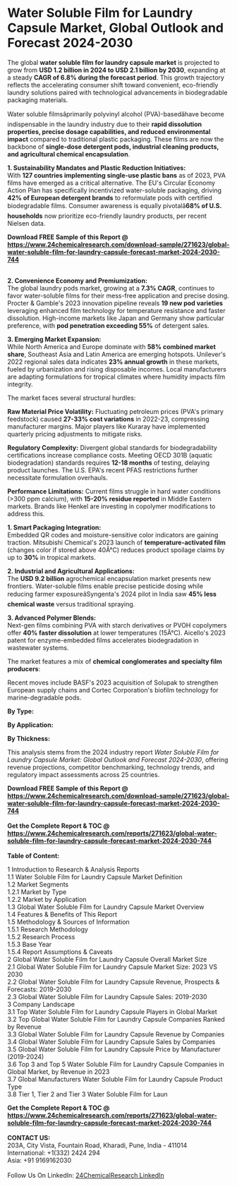 <h1>Water Soluble Film for Laundry Capsule Market, Global Outlook and Forecast 2024-2030</h1><p>The global <strong>water soluble film for laundry capsule market</strong> is projected to grow from <strong>USD 1.2 billion in 2024 to USD 2.1 billion by 2030</strong>, expanding at a steady <strong>CAGR of 6.8% during the forecast period</strong>. This growth trajectory reflects the accelerating consumer shift toward convenient, eco-friendly laundry solutions paired with technological advancements in biodegradable packaging materials.</p><p>Water soluble filmsâprimarily polyvinyl alcohol (PVA)-basedâhave become indispensable in the laundry industry due to their <strong>rapid dissolution properties, precise dosage capabilities, and reduced environmental impact</strong> compared to traditional plastic packaging. These films are now the backbone of <strong>single-dose detergent pods, industrial cleaning products, and agricultural chemical encapsulation</strong>.</p><p><strong>1. Sustainability Mandates and Plastic Reduction Initiatives:</strong><br>
With <strong>127 countries implementing single-use plastic bans</strong> as of 2023, PVA films have emerged as a critical alternative. The EU's Circular Economy Action Plan has specifically incentivized water-soluble packaging, driving <strong>42% of European detergent brands</strong> to reformulate pods with certified biodegradable films. Consumer awareness is equally pivotalâ<strong>68% of U.S. households</strong> now prioritize eco-friendly laundry products, per recent Nielsen data.</p><div><b>Download FREE Sample of this Report @ 
            <a href="https://www.24chemicalresearch.com/download-sample/271623/global-water-soluble-film-for-laundry-capsule-forecast-market-2024-2030-744">
            https://www.24chemicalresearch.com/download-sample/271623/global-water-soluble-film-for-laundry-capsule-forecast-market-2024-2030-744</a></b></div><br><p><strong>2. Convenience Economy and Premiumization:</strong><br>
The global laundry pods market, growing at a <strong>7.3% CAGR</strong>, continues to favor water-soluble films for their mess-free application and precise dosing. Procter &amp; Gamble's 2023 innovation pipeline reveals <strong>19 new pod varieties</strong> leveraging enhanced film technology for temperature resistance and faster dissolution. High-income markets like Japan and Germany show particular preference, with <strong>pod penetration exceeding 55%</strong> of detergent sales.</p><p><strong>3. Emerging Market Expansion:</strong><br>
While North America and Europe dominate with <strong>58% combined market share</strong>, Southeast Asia and Latin America are emerging hotspots. Unilever's 2022 regional sales data indicates <strong>23% annual growth</strong> in these markets, fueled by urbanization and rising disposable incomes. Local manufacturers are adapting formulations for tropical climates where humidity impacts film integrity.</p><p>The market faces several structural hurdles:</p><p><strong>Raw Material Price Volatility:</strong> Fluctuating petroleum prices (PVA's primary feedstock) caused <strong>27-33% cost variations</strong> in 2022-23, compressing manufacturer margins. Major players like Kuraray have implemented quarterly pricing adjustments to mitigate risks.</p><p><strong>Regulatory Complexity:</strong> Divergent global standards for biodegradability certifications increase compliance costs. Meeting OECD 301B (aquatic biodegradation) standards requires <strong>12-18 months</strong> of testing, delaying product launches. The U.S. EPA's recent PFAS restrictions further necessitate formulation overhauls.</p><p><strong>Performance Limitations:</strong> Current films struggle in hard water conditions (&gt;300 ppm calcium), with <strong>15-20% residue reported</strong> in Middle Eastern markets. Brands like Henkel are investing in copolymer modifications to address this.</p><p><strong>1. Smart Packaging Integration:</strong><br>
Embedded QR codes and moisture-sensitive color indicators are gaining traction. Mitsubishi Chemical's 2023 launch of <strong>temperature-activated film</strong> (changes color if stored above 40Â°C) reduces product spoilage claims by up to <strong>30%</strong> in tropical markets.</p><p><strong>2. Industrial and Agricultural Applications:</strong><br>
The <strong>USD 9.2 billion</strong> agrochemical encapsulation market presents new frontiers. Water-soluble films enable precise pesticide dosing while reducing farmer exposureâSyngenta's 2024 pilot in India saw <strong>45% less chemical waste</strong> versus traditional spraying.</p><p><strong>3. Advanced Polymer Blends:</strong><br>
Next-gen films combining PVA with starch derivatives or PVOH copolymers offer <strong>40% faster dissolution</strong> at lower temperatures (15Â°C). Aicello's 2023 patent for enzyme-embedded films accelerates biodegradation in wastewater systems.</p><p>The market features a mix of <strong>chemical conglomerates and specialty film producers</strong>:</p><p>Recent moves include BASF's 2023 acquisition of Solupak to strengthen European supply chains and Cortec Corporation's biofilm technology for marine-degradable pods.</p><p><strong>By Type:</strong></p><p><strong>By Application:</strong></p><p><strong>By Thickness:</strong></p><p>This analysis stems from the 2024 industry report <em>Water Soluble Film for Laundry Capsule Market: Global Outlook and Forecast 2024-2030</em>, offering revenue projections, competitor benchmarking, technology trends, and regulatory impact assessments across 25 countries.</p><div><b>Download FREE Sample of this Report @ 
            <a href="https://www.24chemicalresearch.com/download-sample/271623/global-water-soluble-film-for-laundry-capsule-forecast-market-2024-2030-744">
            https://www.24chemicalresearch.com/download-sample/271623/global-water-soluble-film-for-laundry-capsule-forecast-market-2024-2030-744</a></b></div><br><div><b>Get the Complete Report & TOC @ 
            <a href="https://www.24chemicalresearch.com/reports/271623/global-water-soluble-film-for-laundry-capsule-forecast-market-2024-2030-744">
            https://www.24chemicalresearch.com/reports/271623/global-water-soluble-film-for-laundry-capsule-forecast-market-2024-2030-744</a></b></div><br>
            <b>Table of Content:</b><p>1 Introduction to Research & Analysis Reports<br />
    1.1 Water Soluble Film for Laundry Capsule Market Definition<br />
    1.2 Market Segments<br />
        1.2.1 Market by Type<br />
        1.2.2 Market by Application<br />
    1.3 Global Water Soluble Film for Laundry Capsule Market Overview<br />
    1.4 Features & Benefits of This Report<br />
    1.5 Methodology & Sources of Information<br />
        1.5.1 Research Methodology<br />
        1.5.2 Research Process<br />
        1.5.3 Base Year<br />
        1.5.4 Report Assumptions & Caveats<br />
2 Global Water Soluble Film for Laundry Capsule Overall Market Size<br />
    2.1 Global Water Soluble Film for Laundry Capsule Market Size: 2023 VS 2030<br />
    2.2 Global Water Soluble Film for Laundry Capsule Revenue, Prospects & Forecasts: 2019-2030<br />
    2.3 Global Water Soluble Film for Laundry Capsule Sales: 2019-2030<br />
3 Company Landscape<br />
    3.1 Top Water Soluble Film for Laundry Capsule Players in Global Market<br />
    3.2 Top Global Water Soluble Film for Laundry Capsule Companies Ranked by Revenue<br />
    3.3 Global Water Soluble Film for Laundry Capsule Revenue by Companies<br />
    3.4 Global Water Soluble Film for Laundry Capsule Sales by Companies<br />
    3.5 Global Water Soluble Film for Laundry Capsule Price by Manufacturer (2019-2024)<br />
    3.6 Top 3 and Top 5 Water Soluble Film for Laundry Capsule Companies in Global Market, by Revenue in 2023<br />
    3.7 Global Manufacturers Water Soluble Film for Laundry Capsule Product Type<br />
    3.8 Tier 1, Tier 2 and Tier 3 Water Soluble Film for Laun</p><div><b>Get the Complete Report & TOC @ 
            <a href="https://www.24chemicalresearch.com/reports/271623/global-water-soluble-film-for-laundry-capsule-forecast-market-2024-2030-744">
            https://www.24chemicalresearch.com/reports/271623/global-water-soluble-film-for-laundry-capsule-forecast-market-2024-2030-744</a></b></div><br><b>CONTACT US:</b><br>
            203A, City Vista, Fountain Road, Kharadi, Pune, India - 411014<br>
            International: +1(332) 2424 294<br>
            Asia: +91 9169162030 <br><br>
            Follow Us On LinkedIn: <a href="https://www.linkedin.com/company/24chemicalresearch/">24ChemicalResearch LinkedIn</a>